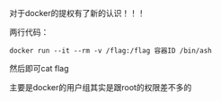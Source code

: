 对于docker的提权有了新的认识！！！

两行代码：

```shell
docker run --it --rm -v /flag:/flag 容器ID /bin/ash
```

然后即可cat flag

主要是docker的用户组其实是跟root的权限差不多的

